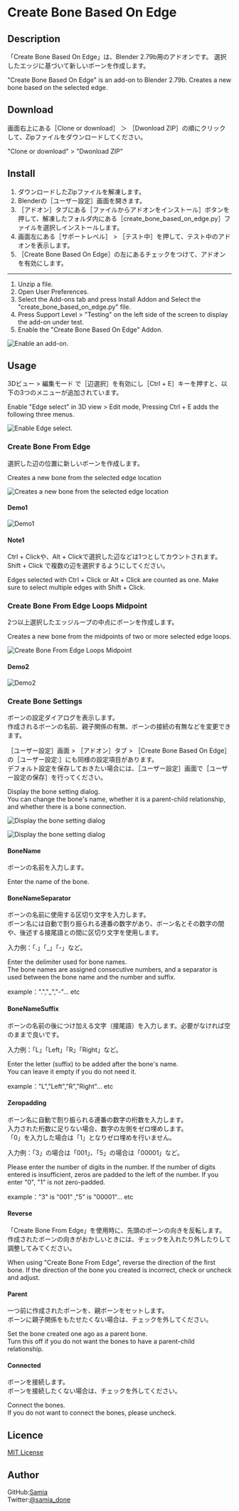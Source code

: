 # Create Bone Based On Edge

## Description

「Create Bone Based On Edge」は、Blender 2.79b用のアドオンです。
選択したエッジに基づいて新しいボーンを作成します。

"Create Bone Based On Edge" is an add-on to Blender 2.79b.
Creates a new bone based on the selected edge.

## Download

画面右上にある［Clone or download］ ＞ ［Dwonload ZIP］の順にクリックして、Zipファイルをダウンロードしてください。

"Clone or download" > "Dwonload ZIP"

## Install

1. ダウンロードしたZipファイルを解凍します。
1. Blenderの［ユーザー設定］画面を開きます。
1. ［アドオン］タブにある［ファイルからアドオンをインストール］ボタンを押して、解凍したフォルダ内にある［create_bone_based_on_edge.py］ファイルを選択しインストールします。
1. 画面左にある［サポートレベル］ > ［テスト中］を押して、テスト中のアドオンを表示します。
1. ［Create Bone Based On Edge］の左にあるチェックをつけて、アドオンを有効にします。

---

1. Unzip a file.
1. Open User Preferences.
1. Select the Add-ons tab and press Install Addon and Select the "create_bone_based_on_edge.py" file.
1. Press Support Level > "Testing" on the left side of the screen to display the add-on under test.
1. Enable the "Create Bone Based On Edge" Addon.

![Enable an add-on.](./2.79/document/images/20190512071249_000.png)

## Usage

3Dビュー > 編集モード で［辺選択］を有効にし［Ctrl + E］キーを押すと、以下の3つのメニューが追加されています。

Enable "Edge select" in 3D view > Edit mode, Pressing Ctrl + E adds the following three menus.

![Enable Edge select.](./2.79/document/images/20190512074514_000.png)

### Create Bone From Edge

選択した辺の位置に新しいボーンを作成します。

Creates a new bone from the selected edge location

![Creates a new bone from the selected edge location](./2.79/document/images/20190512073520_001.png)

#### Demo1

![Demo1](./2.79/document/images/create_bone_frome_dge_001.gif)

#### Note1

Ctrl + Clickや、Alt + Clickで選択した辺などは1つとしてカウントされます。Shift + Click で複数の辺を選択するようにしてください。

Edges selected with Ctrl + Click or Alt + Click are counted as one. Make sure to select multiple edges with Shift + Click.

### Create Bone From Edge Loops Midpoint

2つ以上選択したエッジループの中点にボーンを作成します。

Creates a new bone from the midpoints of two or more selected edge loops.

![Create Bone From Edge Loops Midpoint](./2.79/document/images/20190512073520_002.png)

#### Demo2

![Demo2](./2.79/document/images/create_bone_from_edge_loops_midpoint_001.gif)

### Create Bone Settings

ボーンの設定ダイアログを表示します。  
作成されるボーンの名前、親子関係の有無、ボーンの接続の有無などを変更できます。

［ユーザー設定］画面 > ［アドオン］タブ > ［Create Bone Based On Edge］の［ユーザー設定:］にも同様の設定項目があります。  
デフォルト設定を保存しておきたい場合には、［ユーザー設定］画面で［ユーザー設定の保存］を行ってください。

Display the bone setting dialog.  
You can change the bone's name, whether it is a parent-child relationship, and whether there is a bone connection.

![Display the bone setting dialog](./2.79/document/images/20190512073520_003.png)

![Display the bone setting dialog](./2.79/document/images/20190512204314_000.png)

#### BoneName

ボーンの名前を入力します。

Enter the name of the bone.

#### BoneNameSeparator

ボーンの名前に使用する区切り文字を入力します。  
ボーン名には自動で割り振られる連番の数字があり、ボーン名とその数字の間や、後述する接尾語との間に区切り文字を使用します。

入力例：「.」「_」「-」など。

Enter the delimiter used for bone names.  
The bone names are assigned consecutive numbers, and a separator is used between the bone name and the number and suffix.

example：".","_","-"... etc

#### BoneNameSuffix

ボーンの名前の後につけ加える文字（接尾語）を入力します。必要がなければ空のままで良いです。

入力例：「L」「Left」「R」「Right」など。

Enter the letter (suffix) to be added after the bone's name.  
You can leave it empty if you do not need it.

example："L","Left","R","Right"... etc

#### Zeropadding

ボーン名に自動で割り振られる連番の数字の桁数を入力します。  
入力された桁数に足りない場合、数字の左側をゼロ埋めします。  
「0」を入力した場合は「1」となりゼロ埋めを行いません。

入力例：「3」の場合は「001」、「5」の場合は「00001」など。

Please enter the number of digits in the number.
If the number of digits entered is insufficient, zeros are padded to the left of the number.
If you enter "0", "1" is not zero-padded.

example："3" is "001" ,"5" is "00001"... etc

#### Reverse

「Create Bone From Edge」を使用時に、先頭のボーンの向きを反転します。  
作成されたボーンの向きがおかしいときには、チェックを入れたり外したりして調整してみてください。

When using "Create Bone From Edge", reverse the direction of the first bone.
If the direction of the bone you created is incorrect, check or uncheck and adjust.

#### Parent

一つ前に作成されたボーンを、親ボーンをセットします。  
ボーンに親子関係をもたせたくない場合は、チェックを外してください。

Set the bone created one ago as a parent bone.  
Turn this off if you do not want the bones to have a parent-child relationship.

#### Connected

ボーンを接続します。  
ボーンを接続したくない場合は、チェックを外してください。

Connect the bones.  
If you do not want to connect the bones, please uncheck.

## Licence

[MIT License](./LICENCE)

## Author

GitHub:[Samia](https://github.com/samia_done)  
Twitter:[@samia_done](https://twitter.com/samia_done)